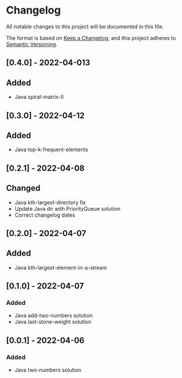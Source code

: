 # Changelog
All notable changes to this project will be documented in this file.

The format is based on [Keep a Changelog](https://keepachangelog.com/en/1.0.0/),
and this project adheres to [Semantic Versioning](https://semver.org/spec/v2.0.0.html).

## [0.4.0] - 2022-04-013
## Added
- Java spiral-matrix-II

## [0.3.0] - 2022-04-12
## Added
- Java top-k-frequent-elements

## [0.2.1] - 2022-04-08
## Changed
- Java kth-largest-directory fix
- Update Java dir with PriorityQueue solution
- Correct changelog dates

## [0.2.0] - 2022-04-07
## Added
- Java kth-largest-element-in-a-stream

## [0.1.0] - 2022-04-07
### Added
- Java add-two-numbers solution
- Java last-stone-weight solution


## [0.0.1] - 2022-04-06
### Added
- Java two-numbers solution


